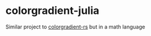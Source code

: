 # colorgradient-julia

Similar project to [colorgradient-rs](https://github.com/JakeRoggenbuck/colorgradient-rs) but in a math language

